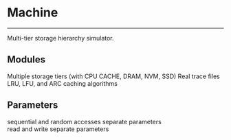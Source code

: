 # Machine
-------

Multi-tier storage hierarchy simulator.

## Modules

Multiple storage tiers (with CPU CACHE, DRAM, NVM, SSD)
Real trace files
LRU, LFU, and ARC caching algorithms

## Parameters

sequential and random accesses separate parameters  
read and write separate parameters

